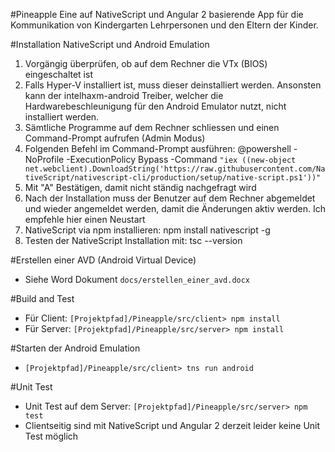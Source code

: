 #Pineapple
Eine auf NativeScript und Angular 2 basierende App für die Kommunikation von Kindergarten Lehrpersonen und den Eltern der Kinder.

#Installation NativeScript und Android Emulation

 1. Vorgängig überprüfen, ob auf dem Rechner die VTx (BIOS) eingeschaltet ist
 2. Falls Hyper-V installiert ist, muss dieser deinstalliert werden. Ansonsten kann der intelhaxm-android Treiber, welcher die Hardwarebeschleunigung für den Android Emulator nutzt, nicht installiert werden.
 3. Sämtliche Programme auf dem Rechner schliessen und einen Command-Prompt aufrufen (Admin Modus)
 4. Folgenden Befehl im Command-Prompt ausführen: @powershell -NoProfile -ExecutionPolicy Bypass -Command `"iex ((new-object net.webclient).DownloadString('https://raw.githubusercontent.com/NativeScript/nativescript-cli/production/setup/native-script.ps1'))"`
 5. Mit "A" Bestätigen, damit nicht ständig nachgefragt wird
 6. Nach der Installation muss der Benutzer auf dem Rechner abgemeldet und wieder angemeldet werden, damit die Änderungen aktiv werden. Ich empfehle hier einen Neustart
 7. NativeScript via npm installieren: npm install nativescript -g
 8. Testen der NativeScript Installation mit: tsc --version

#Erstellen einer AVD (Android Virtual Device)
- Siehe Word Dokument `docs/erstellen_einer_avd.docx`

#Build and Test
- Für Client:   `[Projektpfad]/Pineapple/src/client> npm install`
- Für Server:   `[Projektpfad]/Pineapple/src/server> npm install`

#Starten der Android Emulation
- `[Projektpfad]/Pineapple/src/client> tns run android`

#Unit Test
- Unit Test auf dem Server: `[Projektpfad]/Pineapple/src/server> npm test`
- Clientseitig sind mit NativeScript und Angular 2 derzeit leider keine Unit Test möglich
